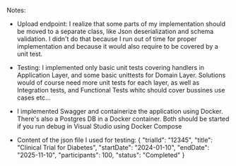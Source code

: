 Notes:
	
 - Upload endpoint: I realize that some parts of my implementation should be moved to a separate class, like Json deserialization and schema validation. 
I didn't do that because I run out of time for proper implementation and because it would also require to be covered by a unit test.

- Testing: I implemented only basic unit tests covering handlers in Application Layer, and some basic unittests for Domain Layer. 
Solutions would of course need more unit tests for each layer, as well as Integration tests, and Functional Tests whitc should cover bussines use cases etc...

- I implemented Swagger and containerize the application using Docker. There's also a Postgres DB in a Docker container. Both should be started if you run debug in Visual Studio
using Docker Compose

- Content of the json file I used for testing:
{
  "trialId": "12345",
  "title": "Clinical Trial for Diabetes",
  "startDate": "2024-01-10",
  "endDate": "2025-11-10",
  "participants": 100,
  "status": "Completed"
}
